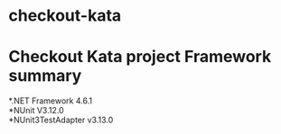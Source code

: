 # checkout-kata

# Checkout Kata project Framework summary

*.NET Framework     4.6.1      
*NUnit              V3.12.0    
*NUnit3TestAdapter  v3.13.0    


